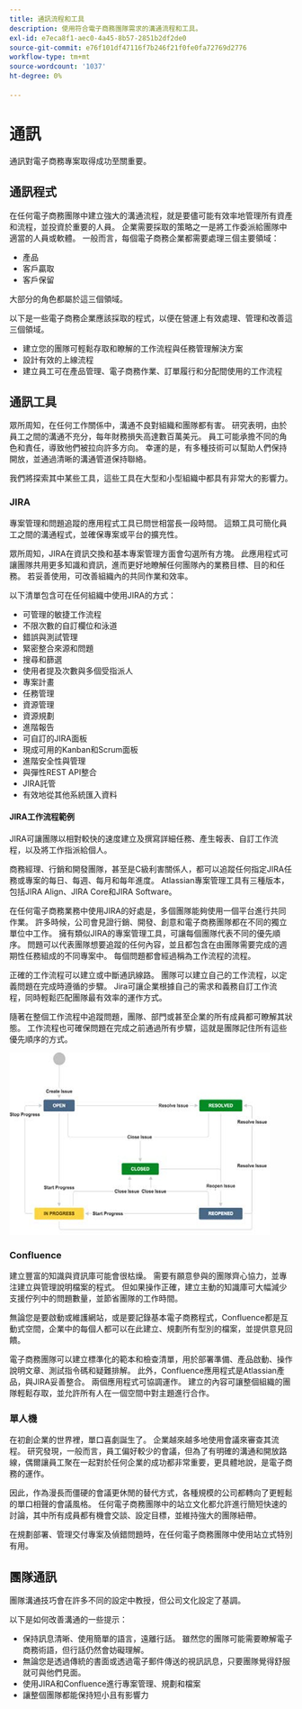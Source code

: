 ```yaml
---
title: 通訊流程和工具
description: 使用符合電子商務團隊需求的溝通流程和工具。
exl-id: e7eca8f1-aec0-4a45-8b57-2851b2df2de0
source-git-commit: e76f101df47116f7b246f21f0fe0fa72769d2776
workflow-type: tm+mt
source-wordcount: '1037'
ht-degree: 0%

---
```


# 通訊

通訊對電子商務專案取得成功至關重要。

## 通訊程式

在任何電子商務團隊中建立強大的溝通流程，就是要儘可能有效率地管理所有資產和流程，並投資於重要的人員。 企業需要採取的策略之一是將工作委派給團隊中適當的人員或軟體。 一般而言，每個電子商務企業都需要處理三個主要領域：

- 產品
- 客戶贏取
- 客戶保留

大部分的角色都屬於這三個領域。

以下是一些電子商務企業應該採取的程式，以便在營運上有效處理、管理和改善這三個領域。

- 建立您的團隊可輕鬆存取和瞭解的工作流程與任務管理解決方案
- 設計有效的上線流程
- 建立員工可在產品管理、電子商務作業、訂單履行和分配間使用的工作流程

## 通訊工具

眾所周知，在任何工作關係中，溝通不良對組織和團隊都有害。 研究表明，由於員工之間的溝通不充分，每年財務損失高達數百萬美元。 員工可能承擔不同的角色和責任，導致他們被拉向許多方向。 幸運的是，有多種技術可以幫助人們保持開放，並通過清晰的溝通管道保持聯絡。

我們將探索其中某些工具，這些工具在大型和小型組織中都具有非常大的影響力。

### JIRA

專案管理和問題追蹤的應用程式工具已問世相當長一段時間。 這類工具可簡化員工之間的溝通程式，並確保專案或平台的擴充性。

眾所周知，JIRA在資訊交換和基本專案管理方面會勾選所有方塊。 此應用程式可讓團隊共用更多知識和資訊，進而更好地瞭解任何團隊內的業務目標、目的和任務。 若妥善使用，可改善組織內的共同作業和效率。

以下清單包含可在任何組織中使用JIRA的方式：

- 可管理的敏捷工作流程
- 不限次數的自訂欄位和泳道
- 錯誤與測試管理
- 緊密整合來源和問題
- 搜尋和篩選
- 使用者提及次數與多個受指派人
- 專案計畫
- 任務管理
- 資源管理
- 資源規劃
- 進階報告
- 可自訂的JIRA面板
- 現成可用的Kanban和Scrum面板
- 進階安全性與管理
- 與彈性REST API整合
- JIRA託管
- 有效地從其他系統匯入資料

#### JIRA工作流程範例

JIRA可讓團隊以相對較快的速度建立及撰寫詳細任務、產生報表、自訂工作流程，以及將工作指派給個人。

商務經理、行銷和開發團隊，甚至是C級利害關係人，都可以追蹤任何指定JIRA任務或專案的每日、每週、每月和每年進度。 Atlassian專案管理工具有三種版本，包括JIRA Align、JIRA Core和JIRA Software。

在任何電子商務業務中使用JIRA的好處是，多個團隊能夠使用一個平台進行共同作業。 許多時候，公司會見證行銷、開發、創意和電子商務團隊都在不同的獨立單位中工作。 擁有類似JIRA的專案管理工具，可讓每個團隊代表不同的優先順序。 問題可以代表團隊想要追蹤的任何內容，並且都包含在由團隊需要完成的週期性任務組成的不同專案中。 每個問題都會經過稱為工作流程的流程。

正確的工作流程可以建立或中斷通訊線路。 團隊可以建立自己的工作流程，以定義問題在完成時遵循的步驟。 Jira可讓企業根據自己的需求和義務自訂工作流程，同時輕鬆匹配團隊最有效率的運作方式。

隨著在整個工作流程中追蹤問題，團隊、部門或甚至企業的所有成員都可瞭解其狀態。 工作流程也可確保問題在完成之前通過所有步驟，這就是團隊記住所有這些優先順序的方式。

![JIRA工作流程範例圖表](../../assets/playbooks/jira-workflow-example.png)

### Confluence

建立豐富的知識與資訊庫可能會很枯燥。 需要有願意參與的團隊齊心協力，並專注建立與管理說明檔案的程式。 但如果操作正確，建立主動的知識庫可大幅減少支援佇列中的問題數量，並節省團隊的工作時間。

無論您是要啟動或維護網站，或是要記錄基本電子商務程式，Confluence都是互動式空間，企業中的每個人都可以在此建立、規劃所有型別的檔案，並提供意見回饋。

電子商務團隊可以建立標準化的範本和檢查清單，用於部署準備、產品啟動、操作說明文章、測試指令碼和疑難排解。 此外，Confluence應用程式是Atlassian產品，與JIRA妥善整合。 兩個應用程式可協調運作。 建立的內容可讓整個組織的團隊輕鬆存取，並允許所有人在一個空間中對主題進行合作。

### 單人機

在初創企業的世界裡，單口喜劇誕生了。 企業越來越多地使用會議來審查其流程。 研究發現，一般而言，員工偏好較少的會議，但為了有明確的溝通和開放路線，偶爾讓員工聚在一起對於任何企業的成功都非常重要，更具體地說，是電子商務的運作。

因此，作為漫長而僵硬的會議更休閒的替代方式，各種規模的公司都轉向了更輕鬆的單口相聲的會議風格。 任何電子商務團隊中的站立文化都允許進行簡短快速的討論，其中所有成員都有機會交談、設定目標，並維持強大的團隊紐帶。

在規劃部署、管理交付專案及偵錯問題時，在任何電子商務團隊中使用站立式特別有用。

## 團隊通訊

團隊溝通技巧會在許多不同的設定中教授，但公司文化設定了基調。

以下是如何改善溝通的一些提示：

- 保持訊息清晰、使用簡單的語言，遠離行話。 雖然您的團隊可能需要瞭解電子商務術語，但行話仍然會妨礙理解。
- 無論您是透過傳統的書面或透過電子郵件傳送的視訊訊息，只要團隊覺得舒服就可與他們見面。
- 使用JIRA和Confluence進行專案管理、規劃和檔案
- 讓整個團隊都能保持短小且有影響力
